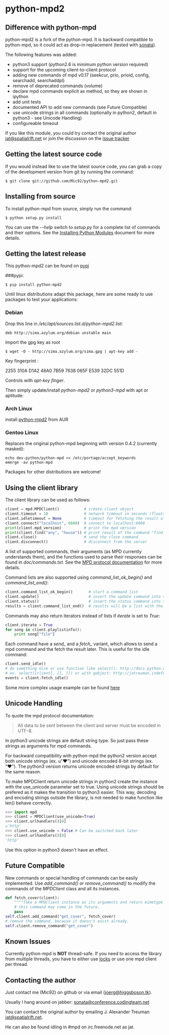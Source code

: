python-mpd2
===========

Difference with python-mpd
--------------------------

python-mpd2 is a fork of the python-mpd.
It is backward compatible to python-mpd, so it could act as drop-in replacement
(tested with [sonata](http://sonata.berlios.de/)).

The following features was added:

 - python3 support (python2.6 is minimum python version required)
 - support for the upcoming client-to-client protocol
 - adding new commands of mpd v0.17 (seekcur, prio, prioid, config, searchadd,
   searchaddpl)
 - remove of deprecated commands (volume)
 - declare mpd commands explicit as method, so they are shown in ipython
 - add unit tests
 - documented API to add new commands (see Future Compatible)
 - use unicode strings in all commands (optionally in python2, default in python3 - see Unicode Handling)
 - configureable timeout

If you like this module, you could try contact the original author <jat@spatialrift.net> or
join the discussion on the [issue tracker](http://jatreuman.indefero.net/p/python-mpd/issues/7/)

Getting the latest source code
------------------------------

If you would instead like to use the latest source code, you can grab a copy
of the development version from git by running the command:

    $ git clone git://github.com/Mic92/python-mpd2.git


Installing from source
----------------------

To install python-mpd from source, simply run the command:

    $ python setup.py install

You can use the *--help* switch to *setup.py* for a complete list of commands
and their options.  See the [Installing Python Modules](http://docs.python.org/inst/inst.html) document for more details.

Getting the latest release
--------------------------

This python-mpd2 can be found on [pypi](http://pypi.python.org/pypi?:action=display&name=python-mpd2)

###pypi:

    $ pip install python-mpd2


Until linux distributions adapt this package, here are some ready to use packages to test your applications:

### Debian

Drop this line in */etc/apt/sources.list.d/python-mpd2.list*:

    deb http://sima.azylum.org/debian unstable main

Import the gpg key as root

    $ wget -O - http://sima.azylum.org/sima.gpg | apt-key add -

Key fingerprint :

2255 310A D1A2 48A0 7B59  7638 065F E539 32DC 551D

Controls with *apt-key finger*.

Then simply update/install *python-mpd2* or *python3-mpd* with apt or aptitude:

### Arch Linux

install [python-mpd2](http://aur.archlinux.org/packages.php?ID=59276) from AUR

### Gentoo Linux

Replaces the original python-mpd beginning with version 0.4.2 (currently masked):

    echo dev-python/python-mpd >> /etc/portage/accept_keywords
    emerge -av python-mpd


Packages for other distributions are welcome!


Using the client library
------------------------

The client library can be used as follows:

```python
client = mpd.MPDClient()           # create client object
client.timeout = 10                # network timeout in seconds (floats allowed), default: None
client.idletimeout = None          # timeout for fetching the result of the idle command is handled seperat, default: None
client.connect("localhost", 6600)  # connect to localhost:6600
print(client.mpd_version)          # print the mpd version
print(client.find("any", "house")) # print result of the command "find any house"
client.close()                     # send the close command
client.disconnect()                # disconnect from the server
```

A list of supported commands, their arguments (as MPD currently understands
them), and the functions used to parse their responses can be found in
*doc/commands.txt*.  See the [MPD protocol documentation](http://www.musicpd.org/doc/protocol/) for more details.

Command lists are also supported using *command_list_ok_begin()* and
*command_list_end()*:

```python
client.command_list_ok_begin()       # start a command list
client.update()                      # insert the update command into the list
client.status()                      # insert the status command into the list
results = client.command_list_end()  # results will be a list with the results
```

Commands may also return iterators instead of lists if *iterate* is set to
*True*:

```python
client.iterate = True
for song in client.playlistinfo():
    print song["file"]
```

Each command have a *send_* and a *fetch_* variant, which allows to send a
mpd command and the fetch the result later. This is useful for the idle
command:

```python
client.send_idle()
# do something else or use function like select(): http://docs.python.org/howto/sockets.html#non-blocking-sockets
# ex. select([client], [], []) or with gobject: http://jatreuman.indefero.net/p/python-mpd/page/ExampleIdle/
events = client.fetch_idle()
```

Some more complex usage example can be found [here](http://jatreuman.indefero.net/p/python-mpd/doc/)


Unicode Handling
----------------
To quote the mpd protocol documentation:

> All data to be sent between the client and server must be encoded in UTF-8.

In python3 unicode strings are default string type. So just pass these strings as arguments for mpd commands.

For backward compatibility with python-mpd the python2 version accept both unicode strings (ex. u"♥") and unicode encoded 8-bit strings (ex. "♥").
The python3 version returns unicode encoded strings by default for the same reason.

To make MPDClient return unicode strings in python2 create the instance with the use_unicode parameter set to true.
Using unicode strings should be prefered as it makes the transition to python3 easier.
This way, decoding and encoding strings outside the library, is not needed to make function like len() behave correctly.

```python
>>> import mpd
>>> client = MPDClient(use_unicode=True)
>>> client.urlhandlers()[0]
u'http'
>>> client.use_unicode = False # Can be switched back later
>>> client.urlhandlers()[0]
'http'
```

Use this option in python3 doesn't have an effect.

Future Compatible
-----------------

New commands or special handling of commands can be easily implemented.
Use *add_command()* or *remove_command()* to modify the commands of the
*MPDClient* class and all its instances.

```python
def fetch_cover(client):
    """"Take a MPDClient instance as its arguments and return mimetype and image"""
    # this command may come in the future.
    pass
self.client.add_command("get_cover", fetch_cover)
# remove the command, because it doesn't exist already.
self.client.remove_command("get_cover")
```

Known Issues
------------

Currently python-mpd is **NOT** thread-safe. If you need to access the library from multiple threads, you have to either use [locks](http://docs.python.org/library/threading.html#lock-objects) or use one mpd client per thread.


Contacting the author
---------------------

Just contact me (Mic92) on github or via email (<joerg@higgsboson.tk>).

Usually I hang around on jabber: sonata@conference.codingteam.net

You can contact the original author by emailing J. Alexander Treuman <jat@spatialrift.net>.

He can also be found idling in #mpd on irc.freenode.net as jat.
